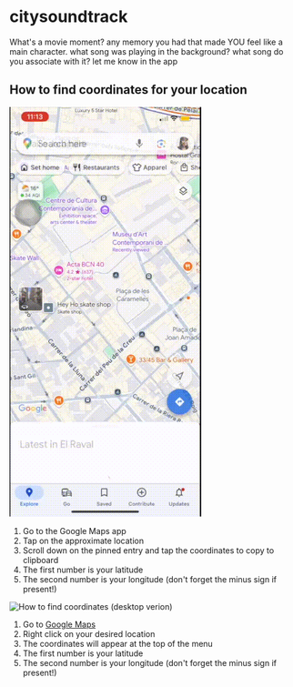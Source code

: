 # citysoundtrack

What's a movie moment? 
any memory you had that made YOU feel like a main character. what song was playing in the background? what song do you associate with it? let me know in the app

## How to find coordinates for your location

![How to find coordinates (mobile phone verion)](static/phone-instructions.gif)
1. Go to the Google Maps app
2. Tap on the approximate location
3. Scroll down on the pinned entry and tap the coordinates to copy to clipboard
4. The first number is your latitude
5. The second number is your longitude (don't forget the minus sign if present!)


![How to find coordinates (desktop verion)](static/coordinates.gif)

1. Go to [Google Maps](https://www.google.com/maps)
2. Right click on your desired location
3. The coordinates will appear at the top of the menu
4. The first number is your latitude
5. The second number is your longitude (don't forget the minus sign if present!)
